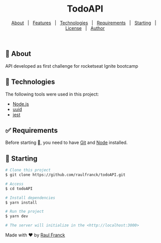 
<h1 align="center">TodoAPI</h1>


<!-- Status -->

<!-- <h4 align="center"> 
	🚧  Desafio 🚀 Under construction...  🚧
</h4> 

<hr> -->

<p align="center">
  <a href="#dart-about">About</a> &#xa0; | &#xa0; 
  <a href="#sparkles-features">Features</a> &#xa0; | &#xa0;
  <a href="#rocket-technologies">Technologies</a> &#xa0; | &#xa0;
  <a href="#white_check_mark-requirements">Requirements</a> &#xa0; | &#xa0;
  <a href="#checkered_flag-starting">Starting</a> &#xa0; | &#xa0;
  <a href="#memo-license">License</a> &#xa0; | &#xa0;
  <a href="https://github.com/{{YOUR_GITHUB_USERNAME}}" target="_blank">Author</a>
</p>

<br>

## :dart: About ##

API developed as first challenge for rocketseat Ignite bootcamp

## :rocket: Technologies ##

The following tools were used in this project:

- [Node.js](https://nodejs.org/en/)
- [uuid](https://www.npmjs.com/package/uuid)
- [jest](https://jestjs.io/docs/getting-started)

## :white_check_mark: Requirements ##

Before starting :checkered_flag:, you need to have [Git](https://git-scm.com) and [Node](https://nodejs.org/en/) installed.

## :checkered_flag: Starting ##

```bash
# Clone this project
$ git clone https://github.com/raulfranck/todoAPI.git

# Access
$ cd todoAPI

# Install dependencies
$ yarn install

# Run the project
$ yarn dev

# The server will initialize in the <http://localhost:3000>
```


Made with :heart: by <a href="https://github.com/raulfranck" target="_blank">Raul Franck</a>

&#xa0;

